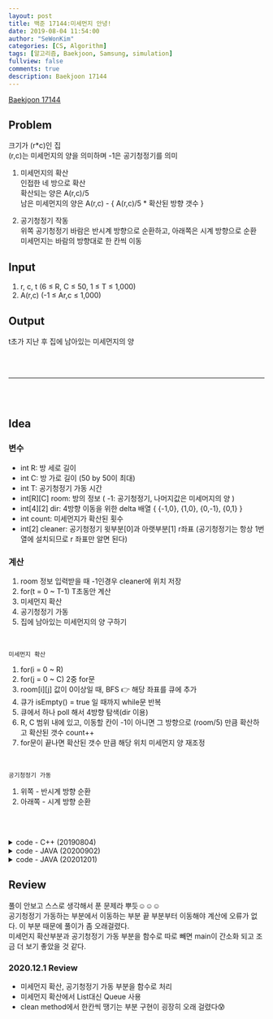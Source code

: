 ```yaml
---
layout: post
title: 백준 17144:미세먼지 안녕!
date: 2019-08-04 11:54:00
author: "SeWonKim"
categories: [CS, Algorithm]
tags: [알고리즘, Baekjoon, Samsung, simulation]
fullview: false
comments: true
description: Baekjoon 17144
---
```


[Baekjoon 17144](https://www.acmicpc.net/problem/17144)

## Problem

크기가 (r\*c)인 집  
 (r,c)는 미세먼지의 양을 의미하며 -1은 공기청정기를 의미

1. 미세먼지의 확산  
   인접한 네 방으로 확산  
   확산되는 양은 A(r,c)/5  
   남은 미세먼지의 양은 A(r,c) - { A(r,c)/5 \* 확산된 방향 갯수 }

2. 공기청정기 작동  
   위쪽 공기청정기 바람은 반시계 방향으로 순환하고, 아래쪽은 시계 방향으로 순환  
   미세먼지는 바람의 방향대로 한 칸씩 이동

## Input

1. r, c, t (6 ≤ R, C ≤ 50, 1 ≤ T ≤ 1,000)
2. A(r,c) (-1 ≤ Ar,c ≤ 1,000)

## Output

t초가 지난 후 집에 남아있는 미세먼지의 양

&nbsp;  
&nbsp;

---

&nbsp;  
&nbsp;

## Idea

### 변수 
- int R: 방 세로 길이 
- int C: 방 가로 길이 (50 by 50이 최대)
- int T: 공기청정기 가동 시간
- int[R][C] room: 방의 정보 ( -1: 공기청정기, 나머지값은 미세머지의 양 )
- int[4][2] dir: 4방향 이동을 위한 delta 배열 { {-1,0}, {1,0}, {0,-1}, {0,1} }
- int count: 미세먼지가 확산된 횟수
- int[2] cleaner: 공기청정기 윗부분[0]과 아랫부분[1] r좌표 (공기청정기는 항상 1번 열에 설치되므로 r 좌표만 알면 된다)

### 계산
1. room 정보 입력받을 때 -1인경우 cleaner에 위치 저장
2. for(t = 0 ~ T-1) T초동안 계산
3. 미세먼지 확산
4. 공기청정기 가동
5. 집에 남아있는 미세먼지의 양 구하기

&nbsp;

`미세먼지 확산`
1. for(i = 0 ~ R)
2. for(j = 0 ~ C) 2중 for문
3. room[i][j] 값이 0이상일 때, BFS 👉 해당 좌표를 큐에 추가
4. 큐가 isEmpty() = true 일 때까지 while문 반복
5. 큐에서 하나 poll 해서 4방향 탐색(dir 이용)
6. R, C 범위 내에 있고, 이동할 칸이 -1이 아니면 그 방향으로 (room/5) 만큼 확산하고 확산된 갯수 count++
7. for문이 끝나면 확산된 갯수 만큼 해당 위치 미세먼지 양 재조정

&nbsp;

`공기청정기 가동`
1. 위쪽 - 반시계 방향 순환       
2. 아래쪽 - 시계 방향 순환

&nbsp;  
&nbsp;

<details>
    <summary>code - C++ (20190804)</summary>
    <div markdown="1">

    ```cpp
		#include <iostream>
		#include <vector>
		#include <queue>
		using namespace std;

		int dx[4] = { -1, 1, 0, 0 };
		int dy[4] = { 0, 0, -1, 1 };

		int main() {

			int r, c, t;
			cin >> r >> c >> t;

			vector<vector<int> > a(r+1, vector<int>(c+1, 0));
			for (int i = 0; i < r; i++) {
				for (int j = 0; j < c; j++) {
					cin >> a[i][j];
				}
			}

			while (t--) {

				queue<int> q;

				//미세먼지 확산
				//1. 큐에 넣기
				for (int i = 0; i < r; i++) {
					for (int j = 0; j < c; j++) {

						if (a[i][j] > 0) {
							q.push(i);
							q.push(j);
							q.push(a[i][j]);
						}
					}
				}

				//2. 미세먼지 값 계산
				while (!q.empty()) {
					int i = q.front();
					q.pop();

					int j = q.front();
					q.pop();

					int n = q.front();
					q.pop();

					for (int k = 0; k < 4; k++) {
						int ny = i + dx[k];
						int nx = j + dy[k];

						//범위 검사 후 계산
						if (ny >= 0 && ny < r && nx >= 0 && nx < c) {
							if (a[ny][nx] > -1) {
								a[ny][nx] += (n / 5);
								a[i][j] -= (n / 5);
							}
						}

					}
				}


				//공기청정기 가동
				int sp = 0;
				for (int i = 0; i < r; i++) {
					if (a[i][0] == -1) {
						sp = i;
						break;
					}
				}

				//반시계 방향으로 가동
				for (int k = sp-2; k >= 0; k--) {
					a[k+1][0] = a[k][0];
				}
				for (int k = 1; k <= c-1; k++) {
					a[0][k-1] = a[0][k];
				}
				for (int k = 1; k <= sp; k++) {
					a[k-1][c-1] = a[k][c-1];
				}
				for (int k = c-2; k >= 1; k--) {
					a[sp][k+1] = a[sp][k];
				}
				a[sp][1] = 0;


				sp++;
				//시계 방향으로 가동
				for (int k = sp+2; k <= r-1; k++) {
					a[k-1][0] = a[k][0];
				}
				for (int k = 1; k <= c-1; k++) {
					a[r-1][k-1] = a[r-1][k];
				}
				for (int k = r-2; k >= sp; k--) {
					a[k+1][c-1] = a[k][c-1];
				}
				for (int k = c-2; k >= 1; k--) {
					a[sp][k+1] = a[sp][k];
				}
				a[sp][1] = 0;

			}

			int ans = 0;
			for (int i = 0; i < r; i++) {
				for (int j = 0; j < c; j++) {
					if (a[i][j] > 0) {
						ans += a[i][j];
					}
				}
			}

			cout << ans << "\n";
			return 0;
		}
	```

</div>
</details>


<details>
    <summary>code - JAVA (20200902)</summary>
    <div markdown="1">

    ```java
	import java.util.ArrayList;
	import java.util.List;
	import java.util.Scanner;

	public class BOJ17144_미세먼지안녕 {

		public static class Dust{
			int x, y, div, cnt;

			public Dust(int x, int y, int div, int cnt) {
				this.x = x;
				this.y = y;
				this.div = div;
				this.cnt = cnt;
			}
		}

		static int R, C, T;
		static int[][] map;
		static int[][] dir = { {-1, 0}, {1, 0}, {0, -1}, {0, 1} };
		static int[] cleaner = new int[2];

		public static void main(String[] args) {
			// input
			Scanner sc = new Scanner(System.in);
			R = sc.nextInt();
			C = sc.nextInt();
			T = sc.nextInt();

			map = new int[R][C];
			int cleanerIdx = 0;
			for(int i=0; i<R; i++) {
				for(int j=0; j<C; j++) {
					map[i][j] = sc.nextInt();

					// 공기청정기
					if(map[i][j] == -1) {
						cleaner[cleanerIdx++] = i;
					}
				}
			}

			while(T-- > 0) {

				// 미세먼지 리스트
				List<Dust> dustList = new ArrayList<Dust>();
				for(int i=0; i<R; i++) {
					for(int j=0; j<C; j++) {
						if(map[i][j] > 0) {		// 미세 먼지가 있는 경우
							dustList.add(new Dust(i, j, map[i][j]/5, 0));
						}
					}
				}

				// 미세먼지 확산
				for(Dust d : dustList) {

					for(int k=0; k<4; k++) {	// 네 방향으로 확산
						int nx = d.x+dir[k][0];
						int ny = d.y+dir[k][1];

						if(nx >=0 && nx < R && ny >= 0 && ny < C && map[nx][ny] != -1) {
							map[nx][ny] += d.div;
							d.cnt++;
						}
					}

					map[d.x][d.y] -= d.div*d.cnt;	// 확산된 만큼 빼줌
				}

				// 공기 청정기 가동
				// 반시계 방향
				for(int i=cleaner[0]-1; i > 0 ; i--) {	// 좌
					map[i][0] = map[i-1][0];
				}
				for(int i=0; i<C-1; i++) {				// 상
					map[0][i] = map[0][i+1];
				}
				for(int i=0; i<cleaner[0]; i++) {		// 우
					map[i][C-1] = map[i+1][C-1];
				}
				for(int i=C-1; i>1 ; i--) {				// 하
					map[cleaner[0]][i] = map[cleaner[0]][i-1];
				}
				map[cleaner[0]][1] = 0;

				// 시계 방향
				for(int i=cleaner[1]+1; i < R-1 ; i++) { //좌
					map[i][0] = map[i+1][0];
				}
				for(int i=0; i<C-1; i++) {				// 하
					map[R-1][i] = map[R-1][i+1];
				}
				for(int i=R-1; i>cleaner[1]; i--) {		// 우
					map[i][C-1] = map[i-1][C-1];
				}
				for(int i=C-1; i>1 ; i--) {				// 상
					map[cleaner[1]][i] = map[cleaner[1]][i-1];
				}
				map[cleaner[1]][1] = 0;
			}

			int answer = 0;
			for(int i=0; i<R; i++) {
				for(int j=0; j<C; j++) {
					if(map[i][j] > 0)	answer += map[i][j];
				}
			}

			System.out.println(answer);
			sc.close();
		}

	}
	```

</div>
</details>



<details>
    <summary>code - JAVA (20201201)</summary>
    <div markdown="1">

    ```java
	import java.awt.Point;
	import java.io.BufferedReader;
	import java.io.InputStreamReader;
	import java.util.LinkedList;
	import java.util.Queue;
	import java.util.StringTokenizer;

	public class Main {

		static int R, C;
		static int[][] dir = { {-1,0}, {1,0}, {0,-1}, {0,1} };
		public static void main(String[] args) throws Exception {
			BufferedReader br = new BufferedReader(new InputStreamReader(System.in));
			StringTokenizer st = new StringTokenizer(br.readLine(), " ");
			
			R = Integer.parseInt(st.nextToken());
			C = Integer.parseInt(st.nextToken());
			int T = Integer.parseInt(st.nextToken());
			int[][] room = new int[R][C];
			int[] cleaner = new int[2];
			
			int cleanerIndex = 0;
			for (int i = 0; i < R; i++) {
				st = new StringTokenizer(br.readLine(), " ");
				for (int j = 0; j < C; j++) {
					room[i][j] = Integer.parseInt(st.nextToken());
					if(room[i][j] == -1) {
						cleaner[cleanerIndex++] = i;
					}
				}
			}
			
			for (int t = 0; t < T; t++) {
				diffusion(room);
				clean(room, cleaner);
			}
			
			System.out.println(getDust(room));
		}
		
		private static int getDust(int[][] room) {
			int count = 0;
			for (int i = 0; i < R; i++) {
				for (int j = 0; j < C; j++) {
					if(room[i][j] > 0)	count+= room[i][j];
				}
			}
			return count;
		}

		private static void clean(int[][] room, int[] cleaner) {
			// 위: 반시계 방향
			int cr = cleaner[0];
			for(int i = cr-1; i > 0; i--) {	// 좌
				room[i][0] = room[i-1][0];
			}
			for(int i = 0; i < C-1; i++) {	// 상
				room[0][i] = room[0][i+1];
			}
			for (int i = 0; i < cr; i++) {	// 우
				room[i][C-1] = room [i+1][C-1];
			}
			for (int i = C-1; i > 0; i--) { // 하
				if(i == 1)	room[cr][1] = 0;
				else 		room[cr][i] = room[cr][i-1];			
			}
			
			// 아래: 시계방향
			cr = cleaner[1];
			for(int i = cr+1; i < R-1; i++) {	// 좌
				room[i][0] = room[i+1][0];
			}
			for (int i = 0; i < C-1; i++) { // 하
				room[R-1][i] = room[R-1][i+1];			
			}
			for (int i = R-1; i > cr; i--) {	// 우
				room[i][C-1] = room [i-1][C-1];
			}
			for(int i = C-1; i > 0; i--) {	// 상
				if(i == 1)	room[cr][1] = 0;
				else 		room[cr][i] = room[cr][i-1];
			}
		}

		private static void diffusion(int[][] room) {
			int[][] roomCopy = new int[R][C];
			for (int i = 0; i < R; i++) {
				for (int j = 0; j < C; j++) {
					roomCopy[i][j] = room[i][j];
				}
			}
			
			Queue<Point> q = new LinkedList<Point>();
			
			for (int i = 0; i < R; i++) {
				for (int j = 0; j < C; j++) {
					if(room[i][j] > 0)	q.offer(new Point(i, j));
				}
			}
			
			while(!q.isEmpty()) {
				Point now = q.poll();
				int count = 0;
				for (int k = 0; k < 4; k++) {
					int nr = now.x + dir[k][0];
					int nc = now.y + dir[k][1];
					
					if(nr >= 0 && nr < R && nc >= 0 && nc < C && room[nr][nc] != -1) {
						room[nr][nc] += roomCopy[now.x][now.y]/5;
						count++;
					}
				}
				room[now.x][now.y] -= count * (roomCopy[now.x][now.y]/5);
			}
		}

	}
    ```

</div>
</details>


## Review

풀이 안보고 스스로 생각해서 푼 문제라 뿌듯☺☺☺  
공기청정기 가동하는 부분에서 이동하는 부분 끝 부분부터 이동해야 계산에 오류가 없다. 이 부분 때문에 풀이가 좀 오래걸렸다.  
미세먼지 확산부분과 공기청정기 가동 부분을 함수로 따로 빼면 main이 간소화 되고 조금 더 보기 좋았을 것 같다.


### 2020.12.1 Review
- 미세먼지 확산, 공기청정기 가동 부분을 함수로 처리
- 미세먼지 확산에서 List대신 Queue 사용
- clean method에서 한칸씩 땡기는 부분 구현이 굉장히 오래 걸렸다😰
